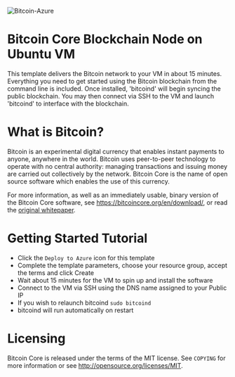 ![Bitcoin-Azure](https://raw.githubusercontent.com/fathym-it/azure-quickstart-templates/master/blockchain/images/bitcoin.png)

# Bitcoin Core Blockchain Node on Ubuntu VM

This template delivers the Bitcoin network to your VM in about 15 minutes. Everything you need to get started using the Bitcoin blockchain from the command line is included. Once installed, 'bitcoind' will begin syncing the public blockchain. You may then connect via SSH to the VM and launch 'bitcoind' to interface with the blockchain.

# What is Bitcoin?

Bitcoin is an experimental digital currency that enables instant payments to
anyone, anywhere in the world. Bitcoin uses peer-to-peer technology to operate
with no central authority: managing transactions and issuing money are carried
out collectively by the network. Bitcoin Core is the name of open source
software which enables the use of this currency.

For more information, as well as an immediately usable, binary version of
the Bitcoin Core software, see https://bitcoincore.org/en/download/, or read the
[original whitepaper](https://bitcoincore.org/bitcoin.pdf).


# Getting Started Tutorial

* Click the `Deploy to Azure` icon for this template
* Complete the template parameters, choose your resource group, accept the terms and click Create
* Wait about 15 minutes for the VM to spin up and install the software
* Connect to the VM via SSH using the DNS name assigned to your Public IP
* If you wish to relaunch bitcoind `sudo bitcoind`
* bitcoind will run automatically on restart

# Licensing

Bitcoin Core is released under the terms of the MIT license. See `COPYING` for more information or see http://opensource.org/licenses/MIT.